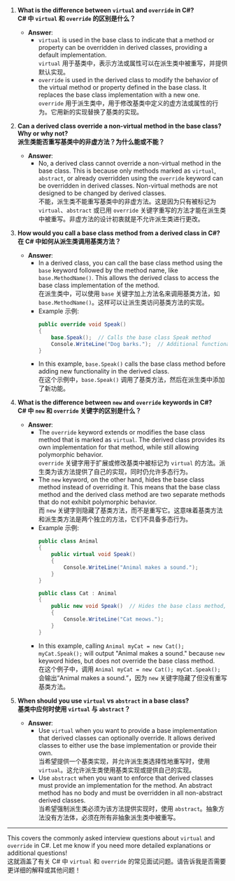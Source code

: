 1. **What is the difference between `virtual` and `override` in C#?**  
   **C# 中 `virtual` 和 `override` 的区别是什么？**  
   - **Answer**:  
     - `virtual` is used in the base class to indicate that a method or property can be overridden in derived classes, providing a default implementation.  
       `virtual` 用于基类中，表示方法或属性可以在派生类中被重写，并提供默认实现。
     - `override` is used in the derived class to modify the behavior of the virtual method or property defined in the base class. It replaces the base class implementation with a new one.  
       `override` 用于派生类中，用于修改基类中定义的虚方法或属性的行为。它用新的实现替换了基类的实现。

2. **Can a derived class override a non-virtual method in the base class? Why or why not?**  
   **派生类能否重写基类中的非虚方法？为什么能或不能？**  
   - **Answer**:  
     - No, a derived class cannot override a non-virtual method in the base class. This is because only methods marked as `virtual`, `abstract`, or already overridden using the `override` keyword can be overridden in derived classes. Non-virtual methods are not designed to be changed by derived classes.  
       不能，派生类不能重写基类中的非虚方法。这是因为只有被标记为 `virtual`、`abstract` 或已用 `override` 关键字重写的方法才能在派生类中被重写。非虚方法的设计初衷就是不允许派生类进行更改。

3. **How would you call a base class method from a derived class in C#?**  
   **在 C# 中如何从派生类调用基类方法？**  
   - **Answer**:  
     - In a derived class, you can call the base class method using the `base` keyword followed by the method name, like `base.MethodName()`. This allows the derived class to access the base class implementation of the method.  
       在派生类中，可以使用 `base` 关键字加上方法名来调用基类方法，如 `base.MethodName()`。这样可以让派生类访问基类方法的实现。  
     - Example 示例:  
       ```csharp
       public override void Speak()  
       {  
           base.Speak();  // Calls the base class Speak method  
           Console.WriteLine("Dog barks.");  // Additional functionality in the derived class  
       }  
       ```
     - In this example, `base.Speak()` calls the base class method before adding new functionality in the derived class.  
       在这个示例中，`base.Speak()` 调用了基类方法，然后在派生类中添加了新功能。

4. **What is the difference between `new` and `override` keywords in C#?**  
   **C# 中 `new` 和 `override` 关键字的区别是什么？**  
   - **Answer**:  
     - The `override` keyword extends or modifies the base class method that is marked as `virtual`. The derived class provides its own implementation for that method, while still allowing polymorphic behavior.  
       `override` 关键字用于扩展或修改基类中被标记为 `virtual` 的方法。派生类为该方法提供了自己的实现，同时仍允许多态行为。
     - The `new` keyword, on the other hand, hides the base class method instead of overriding it. This means that the base class method and the derived class method are two separate methods that do not exhibit polymorphic behavior.  
       而 `new` 关键字则隐藏了基类方法，而不是重写它。这意味着基类方法和派生类方法是两个独立的方法，它们不具备多态行为。  
     - Example 示例:  
       ```csharp
       public class Animal  
       {  
           public virtual void Speak()  
           {  
               Console.WriteLine("Animal makes a sound.");  
           }  
       }

       public class Cat : Animal  
       {  
           public new void Speak()  // Hides the base class method, no polymorphism  
           {  
               Console.WriteLine("Cat meows.");  
           }  
       }
       ```
     - In this example, calling `Animal myCat = new Cat(); myCat.Speak();` will output "Animal makes a sound." because `new` keyword hides, but does not override the base class method.  
       在这个例子中，调用 `Animal myCat = new Cat(); myCat.Speak();` 会输出“Animal makes a sound.”，因为 `new` 关键字隐藏了但没有重写基类方法。

5. **When should you use `virtual` vs `abstract` in a base class?**  
   **基类中应何时使用 `virtual` 与 `abstract`？**  
   - **Answer**:  
     - Use `virtual` when you want to provide a base implementation that derived classes can optionally override. It allows derived classes to either use the base implementation or provide their own.  
       当希望提供一个基类实现，并允许派生类选择性地重写时，使用 `virtual`。这允许派生类使用基类实现或提供自己的实现。  
     - Use `abstract` when you want to enforce that derived classes must provide an implementation for the method. An abstract method has no body and must be overridden in all non-abstract derived classes.  
       当希望强制派生类必须为该方法提供实现时，使用 `abstract`。抽象方法没有方法体，必须在所有非抽象派生类中被重写。

---

This covers the commonly asked interview questions about `virtual` and `override` in C#. Let me know if you need more detailed explanations or additional questions!  
这就涵盖了有关 C# 中 `virtual` 和 `override` 的常见面试问题。请告诉我是否需要更详细的解释或其他问题！

